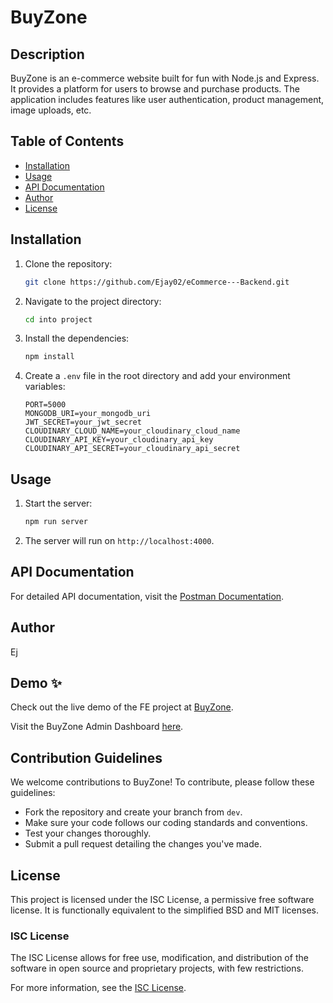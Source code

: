 # BuyZone

## Description

BuyZone is an e-commerce website built for fun with Node.js and Express. It provides a platform for users to browse and purchase products. The application includes features like user authentication, product management, image uploads, etc.

## Table of Contents

- [Installation](#installation)
- [Usage](#usage)
- [API Documentation](#api-documentation)
- [Author](#author)
- [License](#license)

## Installation

1. Clone the repository:
   ```sh
   git clone https://github.com/Ejay02/eCommerce---Backend.git
   ```
2. Navigate to the project directory:
   ```sh
   cd into project
   ```
3. Install the dependencies:
   ```sh
   npm install
   ```
4. Create a `.env` file in the root directory and add your environment variables:
   ```plaintext
   PORT=5000
   MONGODB_URI=your_mongodb_uri
   JWT_SECRET=your_jwt_secret
   CLOUDINARY_CLOUD_NAME=your_cloudinary_cloud_name
   CLOUDINARY_API_KEY=your_cloudinary_api_key
   CLOUDINARY_API_SECRET=your_cloudinary_api_secret
   ```

## Usage

1. Start the server:
   ```sh
   npm run server
   ```
2. The server will run on `http://localhost:4000`.

## API Documentation

For detailed API documentation, visit the [Postman Documentation](https://documenter.getpostman.com/view/36020954/2sA3XSBMVi).

## Author

Ej

## Demo ✨

Check out the live demo of the FE project at [BuyZone](https://buyzone-demo.netlify.app/).

Visit the BuyZone Admin Dashboard [here](https://buyzone-admin-dashboard.netlify.app/).

## Contribution Guidelines

We welcome contributions to BuyZone! To contribute, please follow these guidelines:
- Fork the repository and create your branch from `dev`.
- Make sure your code follows our coding standards and conventions.
- Test your changes thoroughly.
- Submit a pull request detailing the changes you've made.


## License
This project is licensed under the ISC License, a permissive free software license. It is functionally equivalent to the simplified BSD and MIT licenses.

### ISC License
The ISC License allows for free use, modification, and distribution of the software in open source and proprietary projects, with few restrictions.

For more information, see the [ISC License](https://opensource.org/licenses/ISC).
